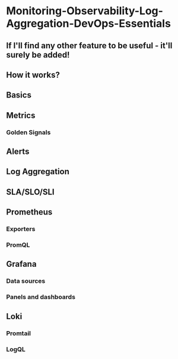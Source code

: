 # Monitoring-Observability-Log-Aggregation-DevOps-Essentials
## If I'll find any other feature to be useful - it'll surely be added!
## How it works?
## Basics
## Metrics
### Golden Signals
## Alerts
## Log Aggregation
## SLA/SLO/SLI
## Prometheus
### Exporters
### PromQL
## Grafana
### Data sources
### Panels and dashboards
## Loki
### Promtail
### LogQL
